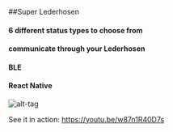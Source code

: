 ##Super Lederhosen 
#### 6 different status types to choose from
#### communicate through your Lederhosen
#### BLE
#### React Native

![alt-tag](http://i.giphy.com/3o7TKUXl2EP9gCcuQM.gif)

See it in action: https://youtu.be/w87n1R40D7s
